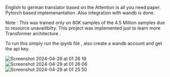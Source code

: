 English to german translator based on the Attention is all you need paper. Pytorch based implemenantation .Also integration with wandb is done. 

Note : This was trained only on 80K samples of the 4.5 Million samples due to resource unavailibilty. This project was implemented just to learn more Transformer architecture . 


To run this simply run the ipynb file , also create a wandb account and get the api key.



![Screenshot 2024-04-29 at 01 26 19](https://github.com/Asr2k0/english_german/assets/53867243/46ce2689-af81-4006-a3e6-5917f2558ca6)
![Screenshot 2024-04-29 at 01 26 06](https://github.com/Asr2k0/english_german/assets/53867243/b88d91a9-bf4a-4704-9d10-80ffc49e7d1b)
![Screenshot 2024-04-29 at 01 25 50](https://github.com/Asr2k0/english_german/assets/53867243/97a7183b-51fd-4096-a2e5-e8c2edfc04d5)

